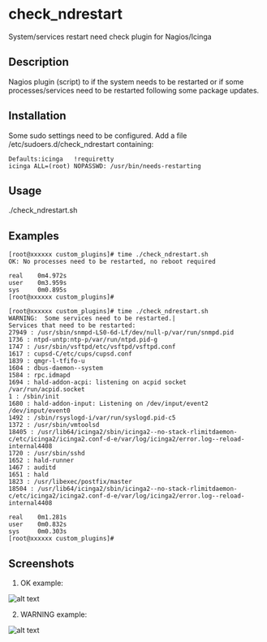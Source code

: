 # check_ndrestart
System/services restart need check plugin for Nagios/Icinga

## Description
Nagios plugin (script) to if the system needs to be restarted or if some processes/services need to be restarted following some package updates.

## Installation
Some sudo settings need to be configured. Add a file /etc/sudoers.d/check_ndrestart containing:
```
Defaults:icinga   !requiretty
icinga ALL=(root) NOPASSWD: /usr/bin/needs-restarting
```

## Usage
./check_ndrestart.sh

## Examples
```
[root@xxxxxx custom_plugins]# time ./check_ndrestart.sh
OK: No processes need to be restarted, no reboot required

real    0m4.972s
user    0m3.959s
sys     0m0.895s
[root@xxxxxx custom_plugins]#
```


```
[root@xxxxxx custom_plugins]# time ./check_ndrestart.sh
WARNING:  Some services need to be restarted.|
Services that need to be restarted:
27949 : /usr/sbin/snmpd-LS0-6d-Lf/dev/null-p/var/run/snmpd.pid
1736 : ntpd-untp:ntp-p/var/run/ntpd.pid-g
1747 : /usr/sbin/vsftpd/etc/vsftpd/vsftpd.conf
1617 : cupsd-C/etc/cups/cupsd.conf
1839 : qmgr-l-tfifo-u
1604 : dbus-daemon--system
1584 : rpc.idmapd
1694 : hald-addon-acpi: listening on acpid socket /var/run/acpid.socket
1 : /sbin/init
1680 : hald-addon-input: Listening on /dev/input/event2 /dev/input/event0
1492 : /sbin/rsyslogd-i/var/run/syslogd.pid-c5
1372 : /usr/sbin/vmtoolsd
18405 : /usr/lib64/icinga2/sbin/icinga2--no-stack-rlimitdaemon-c/etc/icinga2/icinga2.conf-d-e/var/log/icinga2/error.log--reload-internal4408
1720 : /usr/sbin/sshd
1652 : hald-runner
1467 : auditd
1651 : hald
1823 : /usr/libexec/postfix/master
18504 : /usr/lib64/icinga2/sbin/icinga2--no-stack-rlimitdaemon-c/etc/icinga2/icinga2.conf-d-e/var/log/icinga2/error.log--reload-internal4408

real    0m1.281s
user    0m0.832s
sys     0m0.303s
[root@xxxxxx custom_plugins]#
```

## Screenshots
1. OK example:

![alt text](https://github.com/Tontonitch/check_ndrestart/blob/master/screenshots/example_ok_icingaweb2.PNG "Example ok icingaweb2")

2. WARNING example:

![alt text](https://github.com/Tontonitch/check_ndrestart/blob/master/screenshots/example_warning_icingaweb2.PNG "Example warning icingaweb2")
